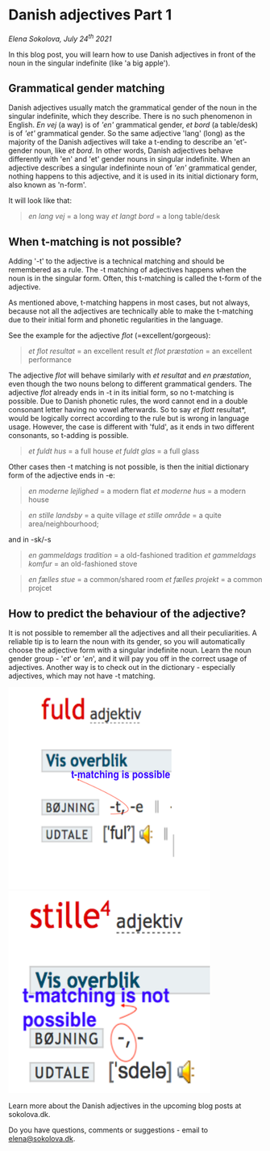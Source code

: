 # Danish adjectives Part 1 

*Elena Sokolova, July 24<sup>th</sup> 2021*

In this blog post, you will learn how to use Danish adjectives in front of the noun in the singular indefinite (like 'a big apple').

## Grammatical gender matching 

Danish adjectives usually match the grammatical gender of the noun in the singular indefinite, which they describe. There is no such phenomenon in English. *En vej* (a way) is of *'en'* grammatical gender, *et bord* (a table/desk) is of *'et'* grammatical gender. So the same adjective 'lang' (long) as the majority of the Danish adjectives will take a t-ending to describe an 'et’-gender noun, like *et bord*. In other words, Danish adjectives behave differently with 'en' and 'et' gender nouns in singular indefinite. When an adjective describes a singular indefininte noun of  *'en'* grammatical gender, nothing happens to this adjective, and it is used in its initial dictionary form, also known as 'n-form'.

It will look like that: 

> *en lang vej* = a long way 
> *et langt bord* = a long table/desk

## When t-matching is not possible?

Adding '-t' to the adjective is a technical matching and should be remembered as a rule. The -t matching of adjectives happens when the noun is in the singular form. Often, this t-matching is called the t-form of the adjective. 

As mentioned above, t-matching happens in most cases, but not always, because not all the adjectives are technically able to make the t-matching due to their initial form and phonetic regularities in the language. 

See the example for the adjective *flot* (=excellent/gorgeous):
> *et flot resultat* = an excellent result
> *et flot præstation* = an excellent performance

The adjective *flot* will behave similarly with *et resultat* and *en præstation*, even though the two nouns belong to different grammatical genders. The adjective *flot* already ends in -t in its initial form, so no t-matching is possible. Due to Danish phonetic rules, the word cannot end in a double consonant letter having no vowel afterwards. So to say *et flott* resultat*, would be logically correct according to the rule but is wrong in language usage. However, the case is different with 'fuld', as it ends in two different consonants, so t-adding is possible. 

> *et fuldt hus* = a full house
> *et fuldt glas* = a full glass

Other cases then -t matching is not possible, is then the initial dictionary form of the adjective ends 
in -e: 
> *en moderne lejlighed* = a modern flat
> *et moderne hus* = a modern house

> *en stille landsby* = a quite village
> *et stille område* = a quite area/neighbourhood;

and in -sk/-s
> *en gammeldags tradition* = a old-fashioned tradition
> *et gammeldags komfur* = an old-fashioned stove

> *en fælles stue* = a common/shared room
> *et fælles projekt* = a common projcet

## How to predict the behaviour of the adjective? 
It is not possible to remember all the adjectives and all their peculiarities. 
A reliable tip is to learn the noun with its gender, so you will automatically choose the adjective form with a singular indefinite noun. Learn the noun gender group - '*et*' or '*en*', and it will pay you off in the correct usage of adjectives. 
Another way is to check out in the dictionary - especially adjectives, which may not have -t matching. 

<img src="t-matching-is-possible.jpg.png" alt="t-matching-possible"  width="400" height="400"/>

<img src="t-mathcing-not-possible.jpg.png" alt="t-matching-not-possible"  width="400" height="400" />

Learn more about the Danish adjectives in the upcoming blog posts at sokolova.dk. 

Do you have questions, comments or suggestions - email to [elena@sokolova.dk](mailto:elena@sokolova.dk). 

<script async data-uid="135a810818" src="https://fantastic-artisan-8379.ck.page/135a810818/index.js"></script>



